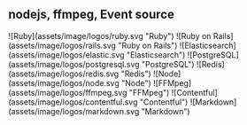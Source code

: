 
nodejs, ffmpeg, Event source
---

<p class="image-line">
![Ruby](assets/image/logos/ruby.svg "Ruby")
![Ruby on Rails](assets/image/logos/rails.svg "Ruby on Rails")
![Elasticsearch](assets/image/logos/elastic.svg "Elasticsearch")
![PostgreSQL](assets/image/logos/postgresql.svg "PostgreSQL")
![Redis](assets/image/logos/redis.svg "Redis")
![Node](assets/image/logos/node.svg "Node")
![FFMpeg](assets/image/logos/ffmpeg.svg "FFMpeg")
![Contentful](assets/image/logos/contentful.svg "Contentful")
![Markdown](assets/image/logos/markdown.svg "Markdown")
</p>